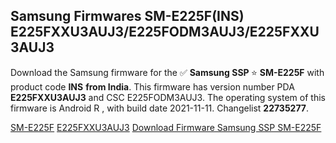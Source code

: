 <h2>Samsung Firmwares SM-E225F(INS) E225FXXU3AUJ3/E225FODM3AUJ3/E225FXXU3AUJ3</h2>
Download the Samsung firmware for the ✅ <strong>Samsung SSP </strong> ⭐ <strong>SM-E225F</strong> with product code <strong>INS</strong> <strong> from India</strong>. This firmware has version number PDA <strong>E225FXXU3AUJ3</strong> and CSC E225FODM3AUJ3. The operating system of this firmware is Android R , with build date 2021-11-11. Changelist <strong>22735277</strong>.


[SM-E225F](https://samfirm.shop/samsung/model/SM-E225F)
[E225FXXU3AUJ3](https://samfirm.shop/samsung/pda/E225FXXU3AUJ3)
[Download Firmware Samsung SSP SM-E225F](https://samfirm.shop/samsung/firmware/473934)
